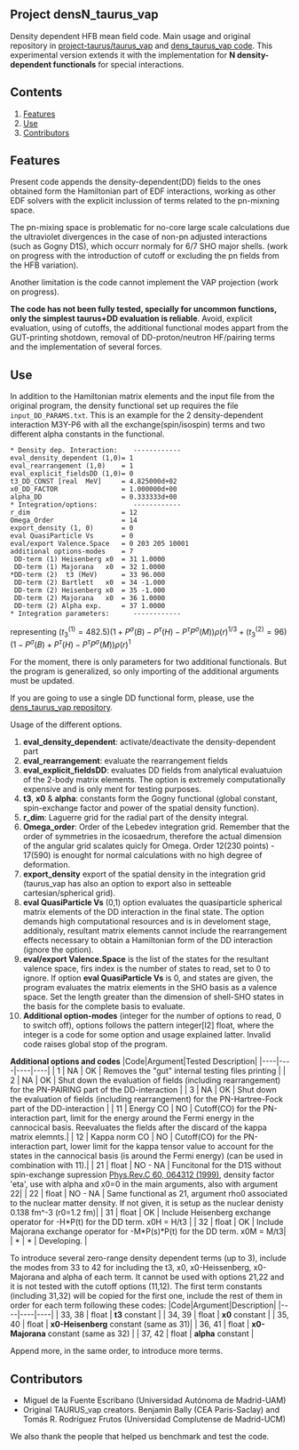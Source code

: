 ## Project densN_taurus_vap
Density dependent HFB mean field code. Main usage and original repository in [project-taurus/taurus_vap](https://github.com/project-taurus/taurus_vap.git) and [dens_taurus_vap code](https://github.com/migueldelafuente1/dens_taurus_vap). This experimental version extends it with the implementation for **N density-dependent functionals** for special interactions.

## Contents

1. [Features](#Features)
2. [Use](#Use)
3. [Contributors](#Contributors)

## Features
Present code appends the density-dependent(DD) fields to the ones obtained form the Hamiltonian part of EDF interactions, working as other EDF solvers with the explicit inclussion of terms related to the pn-mixning space.

The pn-mixing space is problematic for no-core large scale calculations due the ultraviolet divergences in the case of non-pn adjusted interactions (such as Gogny D1S), which occurr normaly for 6/7 SHO major shells. (work on progress with the introduction of cutoff or excluding the pn fields from the HFB variation).

Another limitation is the code cannot implement the VAP projection (work on progress).

**The code has not been fully tested, specially for uncommon functions, only the simplest taurus+DD evaluation is reliable**. Avoid, explicit evaluation, using of cutoffs, the additional functional modes appart from the GUT-printing shotdown, removal of DD-proton/neutron HF/pairing terms and the implementation of several forces.

## Use
In addition to the Hamiltonian matrix elements and the input file from the original program, the density functional set up requires the file `input_DD_PARAMS.txt`. This is an example for the 2 density-dependent interaction M3Y-P6 with all the exchange(spin/isospin) terms and two different alpha constants in the functional.
```
* Density dep. Interaction:    ------------
eval_density_dependent (1,0)= 1
eval_rearrangement (1,0)    = 1
eval_explicit_fieldsDD (1,0)= 0
t3_DD_CONST [real  MeV]     = 4.825000d+02
x0_DD_FACTOR                = 1.000000d+00
alpha_DD                    = 0.333333d+00
* Integration/options:         ------------
r_dim                       = 12
Omega_Order                 = 14
export_density (1, 0)       = 0
eval QuasiParticle Vs       = 0
eval/export Valence.Space   = 0 203 205 10001
additional options-modes    = 7
 DD-term (1) Heisenberg x0  = 31 1.0000
 DD-term (1) Majorana   x0  = 32 1.0000
*DD-term (2)  t3 (MeV)      = 33 96.000
 DD-term (2) Bartlett   x0  = 34 -1.000
 DD-term (2) Heisenberg x0  = 35 -1.000
 DD-term (2) Majorana   x0  = 36 1.0000
 DD-term (2) Alpha exp.     = 37 1.0000
* Integration parameters:      ------------
```
representing
$(t_3^{(1)}=482.5)(1+P^\sigma(B) -  P^\tau(H) - P^\tau P^\sigma(M)) \rho(r)^{1/3} + (t_3^{(2)}=96)(1 - P^\sigma(B) + P^\tau(H) - P^\tau P^\sigma(M)) \rho(r)^{1}$

For the moment, there is only parameters for two additional functionals. But the program is generalized, so only importing of the additional arguments must be updated.

If you are going to use a single DD functional form, please, use the [dens_taurus_vap repository](https://github.com/migueldelafuente1/dens_taurus_vap).

Usage of the different options.
1. **eval_density_dependent**: activate/deactivate the density-dependent part
2. **eval_rearrangement**: evaluate the rearrangement fields
3. **eval_explicit_fieldsDD**: evaluates DD fields from analytical evaluatuion of the 2-body matrix elements. The option is extremely computationally expensive and is only ment for testing purposes.
4. **t3**, **x0** & **alpha**: constants form the Gogny functional (global constant, spin-exchange factor and power of the spatial density function).
5. **r_dim**: Laguerre grid for the radial part of the density integral.
6. **Omega_order**: Order of the Lebedev integration grid. Remember that the order of symmetries in the icosaedrum, therefore the actual dimension of the angular grid scalates quicly for Omega. Order 12(230 points) - 17(590) is enought for normal calculations with no high degree of deformation.
7. **export_density** export of the spatial density in the integration grid (taurus\_vap has also an option to export also in setteable cartesian/spherical grid).
8. **eval QuasiParticle Vs** (0,1) option evaluates the quasiparticle spherical matrix elements of the DD interaction in the final state. The option demands high computational resources and is in develoment stage, additionaly, resultant matrix elements cannot include the rearrangement effects necessary to obtain a Hamiltonian form of the DD interaction (ignore the option).
9. **eval/export Valence.Space** is the list of the states for the resultant valence space, firs index is the number of states to read, set to 0 to ignore. If option **eval QuasiParticle Vs** is 0, and states are given, the program evaluates the matrix elements in the SHO basis as a valence space. Set the length greater than the dimension of shell-SHO states in the basis for the complete basis to evaluate.
10. **Additional option-modes** (integer for the number of options to read, 0 to switch off), options follows the pattern integer[I2] float, where the integer is a code for some option and usage explained latter. Invalid code raises global stop of the program.


**Additional options and codes**
|Code|Argument|Tested Description|
|----|----|----|----|
| 1 | NA | OK | Removes the "gut" internal testing files printing |
| 2 | NA | OK | Shut down the evaluation of fields (including rearrangement) for the PN-PAIRING part of the DD-interaction |
| 3 | NA | OK | Shut down the evaluation of fields (including rearrangement) for the PN-Hartree-Fock part of the DD-interaction |
| 11 | Energy CO | NO | Cutoff(CO) for the PN-interaction part, limit for the energy around the Fermi energy in the cannocical basis. Reevaluates the fields after the discard of the kappa matrix elemnts.|
| 12 | Kappa norm CO | NO | Cutoff(CO) for the PN-interaction part, lower limit for the kappa tensor value to account for the states in the cannocical basis (is around the Fermi energy)  (can be used in combination with 11).|
| 21 | float | NO - NA | Funcitonal for the D1S without spin-exchange supression [Phys.Rev.C 60, 064312 (1999)](https://doi.org/10.1103/PhysRevC.60.064312), density factor 'eta', use with alpha and x0=0 in the main arguments, also with argument 22|
| 22 | float | NO - NA | Same functional as 21, argument rho0 associated to the nuclear matter density. If not given, it is setup as the nuclear denisty 0.138 fm^-3 (r0=1.2 fm)|
| 31 | float | OK | Include Heisenberg exchange operator for -H\*P(t) for the DD term. x0H = H/t3 |
| 32 | float | OK | Include Majorana exchange operator for -M\*P(s)\*P(t) for the DD term. x0M = M/t3|
| \* | \* | Developing. |


To introduce several zero-range density dependent terms (up to 3), include the modes from 33 to 42 for including the t3, x0, x0-Heissenberg, x0-Majorana and alpha of each term. It cannot be used with options 21,22 and it is not tested with the cutoff options (11,12). The first term constants (including 31,32) will be copied for the first one, include the rest of them in order for each term following these codes:
|Code|Argument|Description|
|----|----|----|
| 33, 38 | float | **t3** constant |
| 34, 39 | float | **x0** constant |
| 35, 40 | float | **x0-Heisenberg** constant (same as 31)|
| 36, 41 | float | **x0-Majorana** constant (same as 32) |
| 37, 42 | float | **alpha** constant |

Append more, in the same order, to introduce more terms.

## Contributors 

* Miguel de la Fuente Escribano (Universidad Autónoma de Madrid-UAM)
* Original TAURUS_vap creators. Benjamin Bally (CEA Paris-Saclay) and Tomás R. Rodríguez Frutos (Universidad Complutense de Madrid-UCM)

We also thank the people that helped us benchmark and test the code.



